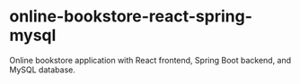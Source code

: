 # online-bookstore-react-spring-mysql
Online bookstore application with React frontend, Spring Boot backend, and MySQL database.
